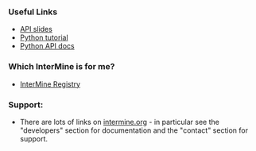 ### Useful Links

- [API slides](https://docs.google.com/presentation/d/1sDBch32SgRJ8TY-OmlYYyTSCj6rei9nPf2XyLxUlusE/edit#slide=id.g33526a5d5d_0_34)
- [Python tutorial](https://github.com/intermine/intermine-ws-python-docs)
- [Python API docs](https://pythonhosted.org/intermine/)

### Which InterMine is for me? 
- [InterMine Registry](http://registry.intermine.org/)

### Support: 
- There are lots of links on [intermine.org](http://intermine.org) - in particular see the "developers" section for documentation and the "contact" section for support.
